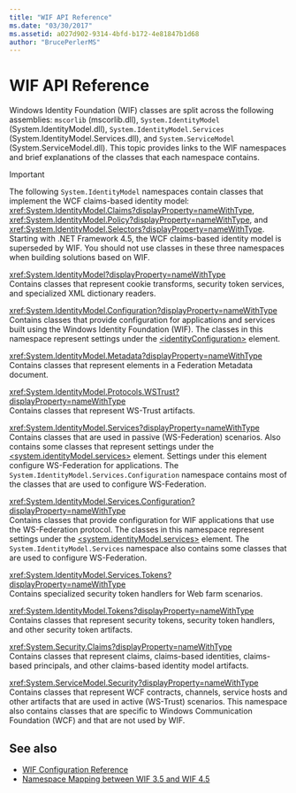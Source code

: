 ```yaml
---
title: "WIF API Reference"
ms.date: "03/30/2017"
ms.assetid: a027d902-9314-4bfd-b172-4e81847b1d68
author: "BrucePerlerMS"
---
```

# WIF API Reference
Windows Identity Foundation (WIF) classes are split across the following assemblies: `mscorlib` (mscorlib.dll), `System.IdentityModel` (System.IdentityModel.dll), `System.IdentityModel.Services` (System.IdentityModel.Services.dll), and `System.ServiceModel` (System.ServiceModel.dll). This topic provides links to the WIF namespaces and brief explanations of the classes that each namespace contains.  
  
> [!IMPORTANT]
> The following `System.IdentityModel` namespaces contain classes that implement the WCF claims-based identity model: <xref:System.IdentityModel.Claims?displayProperty=nameWithType>, <xref:System.IdentityModel.Policy?displayProperty=nameWithType>, and <xref:System.IdentityModel.Selectors?displayProperty=nameWithType>. Starting with .NET Framework 4.5, the WCF claims-based identity model is superseded by WIF. You should not use classes in these three namespaces when building solutions based on WIF.  
  
 <xref:System.IdentityModel?displayProperty=nameWithType>  
 Contains classes that represent cookie transforms, security token services, and specialized XML dictionary readers.  
  
 <xref:System.IdentityModel.Configuration?displayProperty=nameWithType>  
 Contains classes that provide configuration for applications and services built using the Windows Identity Foundation (WIF). The classes in this namespace represent settings under the [\<identityConfiguration>](../configure-apps/file-schema/windows-identity-foundation/identityconfiguration.md) element.  
  
 <xref:System.IdentityModel.Metadata?displayProperty=nameWithType>  
 Contains classes that represent elements in a Federation Metadata document.  
  
 <xref:System.IdentityModel.Protocols.WSTrust?displayProperty=nameWithType>  
 Contains classes that represent WS-Trust artifacts.  
  
 <xref:System.IdentityModel.Services?displayProperty=nameWithType>  
 Contains classes that are used in passive (WS-Federation) scenarios. Also contains some classes that represent settings under the [\<system.identityModel.services>](../configure-apps/file-schema/windows-identity-foundation/system-identitymodel-services.md) element. Settings under this element configure WS-Federation for applications. The `System.IdentityModel.Services.Configuration` namespace contains most of the classes that are used to configure WS-Federation.  
  
 <xref:System.IdentityModel.Services.Configuration?displayProperty=nameWithType>  
 Contains classes that provide configuration for WIF applications that use the WS-Federation protocol. The classes in this namespace represent settings under the [\<system.identityModel.services>](../configure-apps/file-schema/windows-identity-foundation/system-identitymodel-services.md) element. The `System.IdentityModel.Services` namespace also contains some classes that are used to configure WS-Federation.  
  
 <xref:System.IdentityModel.Services.Tokens?displayProperty=nameWithType>  
 Contains specialized security token handlers for Web farm scenarios.  
  
 <xref:System.IdentityModel.Tokens?displayProperty=nameWithType>  
 Contains classes that represent security tokens, security token handlers, and other security token artifacts.  
  
 <xref:System.Security.Claims?displayProperty=nameWithType>  
 Contains classes that represent claims, claims-based identities, claims-based principals, and other claims-based identity model artifacts.  
  
 <xref:System.ServiceModel.Security?displayProperty=nameWithType>  
 Contains classes that represent WCF contracts, channels, service hosts and other artifacts that are used in active (WS-Trust) scenarios. This namespace also contains classes that are specific to Windows Communication Foundation (WCF) and that are not used by WIF.  
  
## See also

- [WIF Configuration Reference](wif-configuration-reference.md)
- [Namespace Mapping between WIF 3.5 and WIF 4.5](namespace-mapping-between-wif-3-5-and-wif-4-5.md)
